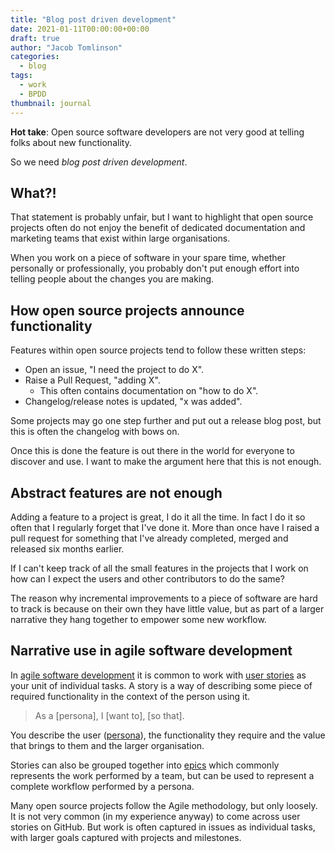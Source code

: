 ```yaml
---
title: "Blog post driven development"
date: 2021-01-11T00:00:00+00:00
draft: true
author: "Jacob Tomlinson"
categories:
  - blog
tags:
  - work
  - BPDD
thumbnail: journal
---
```


**Hot take**: Open source software developers are not very good at telling folks about new functionality.

So we need _blog post driven development_.

## What?!

That statement is probably unfair, but I want to highlight that open source projects often do not enjoy the benefit of dedicated documentation and marketing teams that exist within large organisations.

When you work on a piece of software in your spare time, whether personally or professionally, you probably don't put enough effort into telling people about the changes you are making.

## How open source projects announce functionality

Features within open source projects tend to follow these written steps:

- Open an issue, "I need the project to do X".
- Raise a Pull Request, "adding X".
  - This often contains documentation on "how to do X".
- Changelog/release notes is updated, "x was added".

Some projects may go one step further and put out a release blog post, but this is often the changelog with bows on.

Once this is done the feature is out there in the world for everyone to discover and use. I want to make the argument here that this is not enough.

## Abstract features are not enough

Adding a feature to a project is great, I do it all the time. In fact I do it so often that I regularly forget that I've done it. More than once have I raised a pull request for something that I've already completed, merged and released six months earlier.

If I can't keep track of all the small features in the projects that I work on how can I expect the users and other contributors to do the same?

The reason why incremental improvements to a piece of software are hard to track is because on their own they have little value, but as part of a larger narrative they hang together to empower some new workflow.

## Narrative use in agile software development

In [agile software development](https://en.wikipedia.org/wiki/Agile_software_development) it is common to work with [user stories](https://en.wikipedia.org/wiki/User_story) as your unit of individual tasks. A story is a way of describing some piece of required functionality in the context of the person using it.

> As a [persona], I [want to], [so that].

You describe the user ([persona](https://en.wikipedia.org/wiki/Persona_(user_experience))), the functionality they require and the value that brings to them and the larger organisation.

Stories can also be grouped together into [epics](https://www.atlassian.com/agile/project-management/epics) which commonly represents the work performed by a team, but can be used to represent a complete workflow performed by a persona.

Many open source projects follow the Agile methodology, but only loosely. It is not very common (in my experience anyway) to come across user stories on GitHub. But work is often captured in issues as individual tasks, with larger goals captured with projects and milestones.



